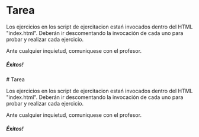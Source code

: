 # Tarea

Los ejercicios en los script de ejercitacion estań invocados dentro del HTML "index.html". Deberán ir descomentando la invocación de cada uno para probar y realizar cada ejercicio.

Ante cualquier inquietud, comuniquese con el profesor.

##### Éxitos!
                                                                                                                                                                                                                                                                                                                                                                                                                                                                                                                                                                                                                                                                                                                                                                                                                                                                                                                                                                                            # Tarea

Los ejercicios en los script de ejercitacion estań invocados dentro del HTML "index.html". Deberán ir descomentando la invocación de cada uno para probar y realizar cada ejercicio.

Ante cualquier inquietud, comuniquese con el profesor.

##### Éxitos!
